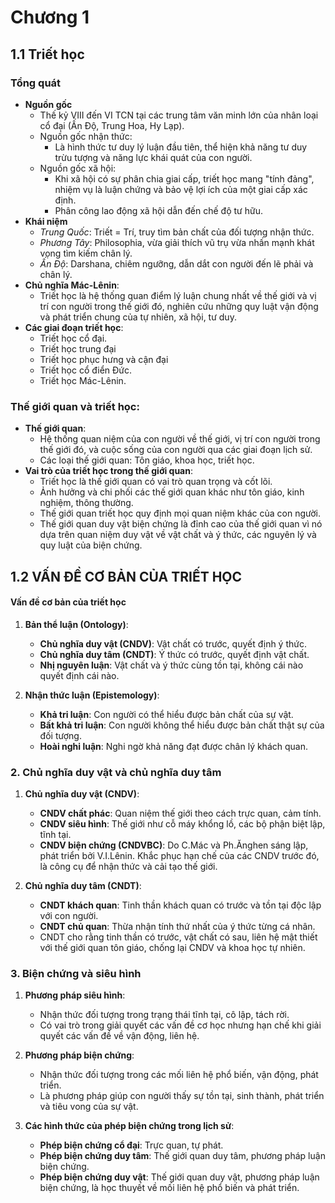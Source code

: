 # Chương 1

## 1.1 Triết học
### Tổng quát
- **Nguồn gốc**
	- Thế kỷ VIII đến VI TCN tại các trung tâm văn minh lớn của nhân loại cổ đại (Ấn Độ, Trung Hoa, Hy Lạp).
	- Nguồn gốc nhận thức:
		- Là hình thức tư duy lý luận đầu tiên, thể hiện khả năng tư duy trừu tượng và năng lực khái quát của con người.
	- Nguồn gốc xã hội: 
		- Khi xã hội có sự phân chia giai cấp, triết học mang "tính đảng", nhiệm vụ là luận chứng và bảo vệ lợi ích của một giai cấp xác định.
		- Phân công lao động xã hội dẫn đến chế độ tư hữu.
- **Khái niệm**
	- *Trung Quốc*: Triết = Trí, truy tìm bản chất của đối tượng nhận thức.
	- *Phương Tây*: Philosophia, vừa giải thích vũ trụ vừa nhấn mạnh khát vọng tìm kiếm chân lý.
	- *Ấn Độ*: Darshana, chiêm ngưỡng, dẫn dắt con người đến lẽ phải và chân lý.
- **Chủ nghĩa Mác-Lênin**:
    - Triết học là hệ thống quan điểm lý luận chung nhất về thế giới và vị trí con người trong thế giới đó, nghiên cứu những quy luật vận động và phát triển chung của tự nhiên, xã hội, tư duy.
- **Các giai đoạn triết học**:
    - Triết học cổ đại.
    - Triết học trung đại
    - Triết học phục hưng và cận đại
    - Triết học cổ điển Đức.
    - Triết học Mác-Lênin.
### Thế giới quan và triết học:

- **Thế giới quan**:
    - Hệ thống quan niệm của con người về thế giới, vị trí con người trong thế giới đó, và cuộc sống của con người qua các giai đoạn lịch sử.
    - Các loại thế giới quan: Tôn giáo, khoa học, triết học.
- **Vai trò của triết học trong thế giới quan**:
    - Triết học là thế giới quan có vai trò quan trọng và cốt lõi.
    - Ảnh hưởng và chi phối các thế giới quan khác như tôn giáo, kinh nghiệm, thông thường.
    - Thế giới quan triết học quy định mọi quan niệm khác của con người.
    - Thế giới quan duy vật biện chứng là đỉnh cao của thế giới quan vì nó dựa trên quan niệm duy vật về vật chất và ý thức, các nguyên lý và quy luật của biện chứng.

## 1.2 VẤN ĐỀ CƠ BẢN CỦA TRIẾT HỌC

#### Vấn đề cơ bản của triết học

1. **Bản thể luận (Ontology)**:
    
    - **Chủ nghĩa duy vật (CNDV)**: Vật chất có trước, quyết định ý thức.
    - **Chủ nghĩa duy tâm (CNDT)**: Ý thức có trước, quyết định vật chất.
    - **Nhị nguyên luận**: Vật chất và ý thức cùng tồn tại, không cái nào quyết định cái nào.
2. **Nhận thức luận (Epistemology)**:
    
    - **Khả tri luận**: Con người có thể hiểu được bản chất của sự vật.
    - **Bất khả tri luận**: Con người không thể hiểu được bản chất thật sự của đối tượng.
    - **Hoài nghi luận**: Nghi ngờ khả năng đạt được chân lý khách quan.

### 2. Chủ nghĩa duy vật và chủ nghĩa duy tâm

1. **Chủ nghĩa duy vật (CNDV)**:
    
    - **CNDV chất phác**: Quan niệm thế giới theo cách trực quan, cảm tính.
    - **CNDV siêu hình**: Thế giới như cỗ máy khổng lồ, các bộ phận biệt lập, tĩnh tại.
    - **CNDV biện chứng (CNDVBC)**: Do C.Mác và Ph.Ănghen sáng lập, phát triển bởi V.I.Lênin. Khắc phục hạn chế của các CNDV trước đó, là công cụ để nhận thức và cải tạo thế giới.
2. **Chủ nghĩa duy tâm (CNDT)**:
    
    - **CNDT khách quan**: Tinh thần khách quan có trước và tồn tại độc lập với con người.
    - **CNDT chủ quan**: Thừa nhận tính thứ nhất của ý thức từng cá nhân.
    - CNDT cho rằng tinh thần có trước, vật chất có sau, liên hệ mật thiết với thế giới quan tôn giáo, chống lại CNDV và khoa học tự nhiên.

### 3. Biện chứng và siêu hình

1. **Phương pháp siêu hình**:
    
    - Nhận thức đối tượng trong trạng thái tĩnh tại, cô lập, tách rời.
    - Có vai trò trong giải quyết các vấn đề cơ học nhưng hạn chế khi giải quyết các vấn đề về vận động, liên hệ.
2. **Phương pháp biện chứng**:
    
    - Nhận thức đối tượng trong các mối liên hệ phổ biến, vận động, phát triển.
    - Là phương pháp giúp con người thấy sự tồn tại, sinh thành, phát triển và tiêu vong của sự vật.
3. **Các hình thức của phép biện chứng trong lịch sử**:
    
    - **Phép biện chứng cổ đại**: Trực quan, tự phát.
    - **Phép biện chứng duy tâm**: Thế giới quan duy tâm, phương pháp luận biện chứng.
    - **Phép biện chứng duy vật**: Thế giới quan duy vật, phương pháp luận biện chứng, là học thuyết về mối liên hệ phổ biến và phát triển.
